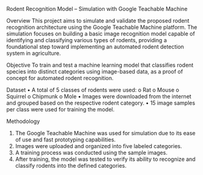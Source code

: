 Rodent Recognition Model – Simulation with Google Teachable Machine

Overview
This project aims to simulate and validate the proposed rodent recognition architecture using the Google Teachable Machine platform. The simulation focuses on building a basic image recognition model capable of identifying and classifying various types of rodents, providing a foundational step toward implementing an automated rodent detection system in agriculture.

Objective
To train and test a machine learning model that classifies rodent species into distinct categories using image-based data, as a proof of concept for automated rodent recognition.

Dataset
•	A total of 5 classes of rodents were used:
o	Rat
o	Mouse
o	Squirrel
o	Chipmunk
o	Mole
•	Images were downloaded from the internet and grouped based on the respective rodent category.
•	15 image samples per class were used for training the model.

Methodology
1.	The Google Teachable Machine was used for simulation due to its ease of use and fast prototyping capabilities.
2.	Images were uploaded and organized into five labeled categories.
3.	A training process was conducted using the sample images.
4.	After training, the model was tested to verify its ability to recognize and classify rodents into the defined categories.
